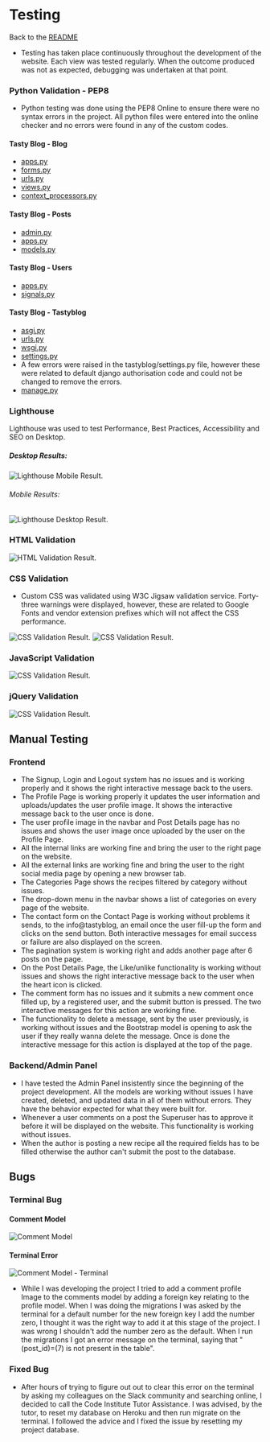 # Testing
Back to the [README](README.md)

* Testing has taken place continuously throughout the development of the website. Each view was
 tested regularly. When the outcome produced was not as expected, debugging was undertaken at that point.  

### Python Validation - PEP8
* Python testing was done using the PEP8 Online to ensure there were no syntax errors in the project. All python files
were entered into the online checker and no errors were found in any of the custom codes.

#### Tasty Blog - Blog
* [apps.py](./assets/readme/test/pep8/blog_pep8_apps.jpg)
* [forms.py](./assets/readme/test/pep8/blog_pep8_forms.jpg)
* [urls.py](./assets/readme/test/pep8/blog_pep8_urls.jpg)
* [views.py](./assets/readme/test/pep8/blog_pep8_views.jpg)
* [context_processors.py](./assets/readme/test/pep8/blog_pep8_context_processor.jpg)

#### Tasty Blog - Posts
* [admin.py](./assets/readme/test/pep8/posts_pep8_admin.jpg)
* [apps.py](./assets/readme/test/pep8/posts_pep8_apps.jpg)
* [models.py](./assets/readme/test/pep8/posts_pep8_models.jpg)

#### Tasty Blog - Users
* [apps.py](./assets/readme/test/pep8/users_pep8_apps.jpg)
* [signals.py](./assets/readme/test/pep8/users_pep8_signals.jpg)

#### Tasty Blog - Tastyblog
* [asgi.py](./assets/readme/test/pep8/tastyblog_pep8_asgi.jpg)
* [urls.py](./assets/readme/test/pep8/tastyblog_pep8_urls.jpg)
* [wsgi.py](./assets/readme/test/pep8/tastyblog_pep8_wsgi.jpg)
* [settings.py](./assets/readme/test/pep8/tastyblog_pep8_settings.jpg)
* A few errors were raised in the tastyblog/settings.py file, however these were related to default django authorisation
code and could not be changed to remove the errors.
* [manage.py](./assets/readme/test/pep8/pep8_manage.jpg)


### Lighthouse
Lighthouse was used to test Performance, Best Practices, Accessibility and SEO on Desktop.

##### Desktop Results:
![Lighthouse Mobile Result](./assets/readme/test/tasty_blog_lighthouse_desktop_results.jpg).

###### Mobile Results:
![Lighthouse Desktop Result](./assets/readme/test/tasty_blog_lighthouse_mobile_results.jpg).

### HTML Validation
![HTML Validation Result](./assets/readme/test/tasty_blog_html_validator_results.jpg).

### CSS Validation
* Custom CSS was validated using W3C Jigsaw validation service. Forty-three warnings were displayed, however, 
  these are related to Google Fonts and vendor extension prefixes which will not affect the CSS performance.
  
![CSS Validation Result](./assets/readme/test/tasty_blog_css_validator_results.jpg).
![CSS Validation Result](./assets/readme/test/tasty_blog_css_validator_results_warnings.jpg).

### JavaScript Validation
![CSS Validation Result](./assets/readme/test/tasty_blog_js_validator_results.jpg).

### jQuery Validation
![CSS Validation Result](./assets/readme/test/tasty_blog_jquery_validator_results.jpg).


## Manual Testing
### Frontend
* The Signup, Login and Logout system has no issues and is working properly and it shows the right interactive message
  back to the users.
* The Profile Page is working properly it updates the user information and uploads/updates the user profile image.
  It shows the interactive message back to the user once is done.
* The user profile image in the navbar and Post Details page has no issues and shows the user image once uploaded by the
  user on the Profile Page.
* All the internal links are working fine and bring the user to the right page on the website.
* All the external links are working fine and bring the user to the right social media page by opening a new browser
  tab.
* The Categories Page shows the recipes filtered by category without issues.
* The drop-down menu in the navbar shows a list of categories on every page of the website.
* The contact form on the Contact Page is working without problems it sends, to the info@tastyblog,
  an email once the user fill-up the form and clicks on the send button. Both interactive messages for email
  success or failure are also displayed on the screen.
* The pagination system is working right and adds another page after 6 posts on the page.
* On the Post Details Page, the Like/unlike functionality is working without issues and shows the right 
  interactive message back to the user when the heart icon is clicked.
* The comment form has no issues and it submits a new comment once filled up, by a registered user, 
  and the submit button is pressed. The two interactive messages for this action are working fine.  
* The functionality to delete a message, sent by the user previously, is working without issues and the 
  Bootstrap model is opening to ask the user if they really wanna delete the message. Once is done the interactive 
  message for this action is displayed at the top of the page.  

### Backend/Admin Panel
* I have tested the Admin Panel insistently since the beginning of the project development. All the models are working 
    without issues I have created, deleted, and updated data in all of them without errors. They have the behavior expected 
    for what they were built for.
* Whenever a user comments on a post the Superuser has to approve it before it will be displayed on the website. This functionality is 
    working without issues.  
* When the author is posting a new recipe all the required fields has to be filled otherwise the author can't submit the post to the database. 
  
## Bugs
### Terminal Bug
#### Comment Model 
![Comment Model](./assets/readme/extras/comments_model_issue.jpg)
#### Terminal Error
![Comment Model - Terminal](./assets/readme/extras/terminal_comment_model_issue.jpg)

* While I was developing the project I tried to add a comment profile Image to the comments model 
  by adding a foreign key relating to the profile model. When I was doing the migrations I was asked by 
  the terminal for a default number for the new foreign key I add the number zero, I thought it was 
  the right way to add it at this stage of the project. I was wrong  I shouldn't add the number zero as 
  the default. When I run the migrations I got an error message on the terminal, saying that "(post_id)=(7) is not present in the table".

### Fixed Bug

* After hours of trying to figure out out to clear this error on the terminal by asking my colleagues on the Slack 
  community and searching online, I decided to call the Code Institute Tutor Assistance. I was advised, by the 
  tutor, to reset my database on Heroku and then run migrate on the terminal. I followed the advice and I fixed 
  the issue by resetting my project database.
